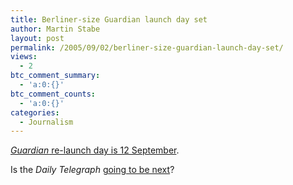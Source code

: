 ```yaml
---
title: Berliner-size Guardian launch day set
author: Martin Stabe
layout: post
permalink: /2005/09/02/berliner-size-guardian-launch-day-set/
views:
  - 2
btc_comment_summary:
  - 'a:0:{}'
btc_comment_counts:
  - 'a:0:{}'
categories:
  - Journalism
---
```

[*Guardian* re-launch day is 12 September][1].

Is the *Daily Telegraph* [going to be next][2]?

 [1]: http://media.guardian.co.uk/presspublishing/story/0,7495,1560523,00.html
 [2]: http://www.newsdesigner.com/archives/000636.php